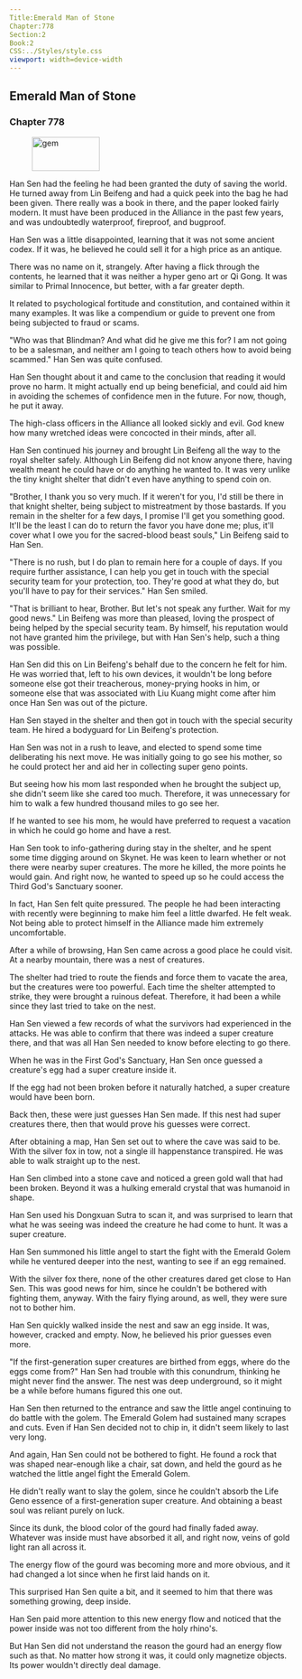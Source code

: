```yaml
---
Title:Emerald Man of Stone 
Chapter:778 
Section:2 
Book:2 
CSS:../Styles/style.css 
viewport: width=device-width
---
```

  
## Emerald Man of Stone
### Chapter 778
  
<figure>
	<img src="../Images/gem.gif" alt="gem" id="gem" width="120" height="60" />
</figure>
  

  
Han Sen had the feeling he had been granted the duty of saving the world. He turned away from Lin Beifeng and had a quick peek into the bag he had been given. There really was a book in there, and the paper looked fairly modern. It must have been produced in the Alliance in the past few years, and was undoubtedly waterproof, fireproof, and bugproof.

Han Sen was a little disappointed, learning that it was not some ancient codex. If it was, he believed he could sell it for a high price as an antique.

There was no name on it, strangely. After having a flick through the contents, he learned that it was neither a hyper geno art or Qi Gong. It was similar to Primal Innocence, but better, with a far greater depth.

It related to psychological fortitude and constitution, and contained within it many examples. It was like a compendium or guide to prevent one from being subjected to fraud or scams.

"Who was that Blindman? And what did he give me this for? I am not going to be a salesman, and neither am I going to teach others how to avoid being scammed." Han Sen was quite confused.

Han Sen thought about it and came to the conclusion that reading it would prove no harm. It might actually end up being beneficial, and could aid him in avoiding the schemes of confidence men in the future. For now, though, he put it away.

The high-class officers in the Alliance all looked sickly and evil. God knew how many wretched ideas were concocted in their minds, after all.

Han Sen continued his journey and brought Lin Beifeng all the way to the royal shelter safely. Although Lin Beifeng did not know anyone there, having wealth meant he could have or do anything he wanted to. It was very unlike the tiny knight shelter that didn't even have anything to spend coin on.

"Brother, I thank you so very much. If it weren't for you, I'd still be there in that knight shelter, being subject to mistreatment by those bastards. If you remain in the shelter for a few days, I promise I'll get you something good. It'll be the least I can do to return the favor you have done me; plus, it'll cover what I owe you for the sacred-blood beast souls," Lin Beifeng said to Han Sen.

"There is no rush, but I do plan to remain here for a couple of days. If you require further assistance, I can help you get in touch with the special security team for your protection, too. They're good at what they do, but you'll have to pay for their services." Han Sen smiled.

"That is brilliant to hear, Brother. But let's not speak any further. Wait for my good news." Lin Beifeng was more than pleased, loving the prospect of being helped by the special security team. By himself, his reputation would not have granted him the privilege, but with Han Sen's help, such a thing was possible.

Han Sen did this on Lin Beifeng's behalf due to the concern he felt for him. He was worried that, left to his own devices, it wouldn't be long before someone else got their treacherous, money-prying hooks in him, or someone else that was associated with Liu Kuang might come after him once Han Sen was out of the picture.

Han Sen stayed in the shelter and then got in touch with the special security team. He hired a bodyguard for Lin Beifeng's protection.

Han Sen was not in a rush to leave, and elected to spend some time deliberating his next move. He was initially going to go see his mother, so he could protect her and aid her in collecting super geno points.

But seeing how his mom last responded when he brought the subject up, she didn't seem like she cared too much. Therefore, it was unnecessary for him to walk a few hundred thousand miles to go see her.

If he wanted to see his mom, he would have preferred to request a vacation in which he could go home and have a rest.

Han Sen took to info-gathering during stay in the shelter, and he spent some time digging around on Skynet. He was keen to learn whether or not there were nearby super creatures. The more he killed, the more points he would gain. And right now, he wanted to speed up so he could access the Third God's Sanctuary sooner.

In fact, Han Sen felt quite pressured. The people he had been interacting with recently were beginning to make him feel a little dwarfed. He felt weak. Not being able to protect himself in the Alliance made him extremely uncomfortable.

After a while of browsing, Han Sen came across a good place he could visit. At a nearby mountain, there was a nest of creatures.

The shelter had tried to route the fiends and force them to vacate the area, but the creatures were too powerful. Each time the shelter attempted to strike, they were brought a ruinous defeat. Therefore, it had been a while since they last tried to take on the nest.

Han Sen viewed a few records of what the survivors had experienced in the attacks. He was able to confirm that there was indeed a super creature there, and that was all Han Sen needed to know before electing to go there.

When he was in the First God's Sanctuary, Han Sen once guessed a creature's egg had a super creature inside it.

If the egg had not been broken before it naturally hatched, a super creature would have been born.

Back then, these were just guesses Han Sen made. If this nest had super creatures there, then that would prove his guesses were correct.

After obtaining a map, Han Sen set out to where the cave was said to be. With the silver fox in tow, not a single ill happenstance transpired. He was able to walk straight up to the nest.

Han Sen climbed into a stone cave and noticed a green gold wall that had been broken. Beyond it was a hulking emerald crystal that was humanoid in shape.

Han Sen used his Dongxuan Sutra to scan it, and was surprised to learn that what he was seeing was indeed the creature he had come to hunt. It was a super creature.

Han Sen summoned his little angel to start the fight with the Emerald Golem while he ventured deeper into the nest, wanting to see if an egg remained.

With the silver fox there, none of the other creatures dared get close to Han Sen. This was good news for him, since he couldn't be bothered with fighting them, anyway. With the fairy flying around, as well, they were sure not to bother him.

Han Sen quickly walked inside the nest and saw an egg inside. It was, however, cracked and empty. Now, he believed his prior guesses even more.

"If the first-generation super creatures are birthed from eggs, where do the eggs come from?" Han Sen had trouble with this conundrum, thinking he might never find the answer. The nest was deep underground, so it might be a while before humans figured this one out.

Han Sen then returned to the entrance and saw the little angel continuing to do battle with the golem. The Emerald Golem had sustained many scrapes and cuts. Even if Han Sen decided not to chip in, it didn't seem likely to last very long.

And again, Han Sen could not be bothered to fight. He found a rock that was shaped near-enough like a chair, sat down, and held the gourd as he watched the little angel fight the Emerald Golem.

He didn't really want to slay the golem, since he couldn't absorb the Life Geno essence of a first-generation super creature. And obtaining a beast soul was reliant purely on luck.

Since its dunk, the blood color of the gourd had finally faded away. Whatever was inside must have absorbed it all, and right now, veins of gold light ran all across it.

The energy flow of the gourd was becoming more and more obvious, and it had changed a lot since when he first laid hands on it.

This surprised Han Sen quite a bit, and it seemed to him that there was something growing, deep inside.

Han Sen paid more attention to this new energy flow and noticed that the power inside was not too different from the holy rhino's.

But Han Sen did not understand the reason the gourd had an energy flow such as that. No matter how strong it was, it could only magnetize objects. Its power wouldn't directly deal damage.